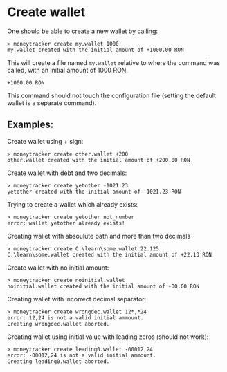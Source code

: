 Create wallet
=============

One should be able to create a new wallet by calling:
```
> moneytracker create my.wallet 1000
my.wallet created with the initial amount of +1000.00 RON
```

This will create a file named `my.wallet` relative to where the command was
called, with an initial amount of 1000 RON.
```
+1000.00 RON

```

This command should not touch the configuration file (setting the default
wallet is a separate command).

Examples:
---------------
Create wallet using + sign:
```
> moneytracker create other.wallet +200
other.wallet created with the initial amount of +200.00 RON
```

Create wallet with debt and two decimals:
```
> moneytracker create yetother -1021.23
yetother created with the initial amount of -1021.23 RON
```

Trying to create a wallet which already exists:
```
> moneytracker create yetother not_number
error: wallet yetother already exists!
```

Creating wallet with absoulute path and more than two decimals
```
> moneytracker create C:\learn\some.wallet 22.125
C:\learn\some.wallet created with the initial amount of +22.13 RON
```

Create wallet with no initial amount:
```
> moneytracker create noinitial.wallet
noinitial.wallet created with the initial amount of +00.00 RON
```

Creating wallet with incorrect decimal separator:
```
> moneytracker create wrongdec.wallet 12*,*24
error: 12,24 is not a valid initial ammount.
Creating wrongdec.wallet aborted.
```

Creating wallet using initial value with leading zeros (should not work):
```
> moneytracker create leading0.wallet -00012,24
error: -00012,24 is not a valid initial ammount.
Creating leading0.wallet aborted.
```
